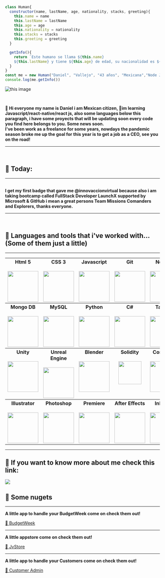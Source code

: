 
```javascript
class Human{
  constructor(name, lastName, age, nationality, stacks, greeting){
    this.name = name
    this.lastName = lastName
    this.age = age
    this.nationality = nationality
    this.stacks = stacks
    this.greeting = greeting
  }

  getInfo(){
    return `Este humano se llama ${this.name}
    ${this.lastName} y tiene ${this.age} de edad, su nacionalidad es ${this.nationality} y esta aprendiendo a programar en ${this.stacks}y te manda saludos ${this.greeting}`
  }
}
const me = new Human("Daniel", "Vallejo", "43 años", "Mexicana","Node Js y Javascript", "desde México")
console.log(me.getInfo())

```

  ![this image](https://scontent.fmex1-1.fna.fbcdn.net/v/t39.30808-6/277707343_2353392251481588_6877302212554997967_n.jpg?_nc_cat=105&ccb=1-5&_nc_sid=730e14&_nc_ohc=Oo3hSapWyAMAX_QXRNg&_nc_ht=scontent.fmex1-1.fna&oh=00_AT82qEwoHhWlvvXtEqTlrDP9x-M0_tjper6vhvr2_WrEUg&oe=6276677F)

<br>


 <strong>👋 Hi everyone my name is Daniel i am Mexican citizen,
🌱im learning Javascript/react-native/react js, also some languages below this paragraph, 
 i have some proyects that will be updating soon
   every code you find here belongs to you. Some news soon.<br>
   I've been work as a freelance for some years, nowdays the pandemic season broke me up the goal for this year is to get a job as a CEO, see you on the road!</strong>
   <br>
   <hr>
   <br>
   
 ## 👀 Today:
   <hr> 
    <br>  
     <strong>
I get my first badge that gave me @innovaccionvirtual because also i am taking bootcamp called <span color:#4582po>FullStack Developer LaunchX                supported by Microsoft & GitHub i mean a great persons Team Missions Comanders and Explorers, thanks everyone.</span>

   </strong>
     <br>
     <hr>
     <br>
   
##  👀 Languages and tools that i've worked with...(Some of them just a little)
<hr>

<table>
  <tbody>
    <tr valign="top" background-color="#C1FF00" >
      <td width="10%" align="center" >
	      <span><strong>Html 5</strong></span><br><br>
        <img height="100px" src="https://cdn.worldvectorlogo.com/logos/html-1.svg">
      </td>
      <td width="10%" align="center">
	      <span><strong>CSS 3</strong></span><br><br>
        <img height="100px" src="https://cdn.worldvectorlogo.com/logos/css-3.svg">
      </td>
      <td width="10%" align="center">
        <span><strong>Javascript</strong></span><br><br>
        <img height="100px" src="https://cdn.worldvectorlogo.com/logos/logo-javascript.svg">
      </td>
      <td width="10%" align="center">
        <span><strong>Git</strong></span><br><br>
        <img height="100px" src="https://cdn.worldvectorlogo.com/logos/git-icon.svg">
      </td>
      <td width="10%" align="center">
        <span><strong>Node Js</strong></span><br><br>
        <img height="100px" src="https://cdn.worldvectorlogo.com/logos/nodejs-icon.svg">
      </td>
      <td width="10%" align="center">
        <span><strong>React Js</strong></span><br><br>
        <img height="100px" src="https://cdn.worldvectorlogo.com/logos/react-2.svg">
      </td>
      <td width="10%" align="center">
        <span><strong>Angular Js</strong></span><br><br>
        <img height="100px" src="https://cdn.worldvectorlogo.com/logos/angular-icon-1.svg">
      </td>
      <td width="10%" align="center">
        <span><strong>Vue Js</strong></span><br><br>
        <img height="100px" src="https://cdn.worldvectorlogo.com/logos/vue-9.svg">
      </td>
      <td width="10%" align="center">
        <span><strong>Bootstrap</strong></span><br><br>
        <img height="100px" src="https://cdn.worldvectorlogo.com/logos/bootstrap-4.svg">
      </td>
     </tr>
     </tbody>
  
  
  
  <tbody>
    <tr valign="top">
      <td width="10%" align="center">
	      <span><strong>Mongo DB</strong></span><br><br>
        <img height="100px" src="https://cdn.worldvectorlogo.com/logos/mongodb-icon-1.svg">
      </td>
      <td width="10%" align="center">
	      <span><strong>MySQL</strong></span><br><br>
        <img height="100px" src="https://cdn.worldvectorlogo.com/logos/mysql-6.svg">
      </td>
      <td width="10%" align="center">
        <span><strong>Python</strong></span><br><br>
        <img height="100px" src="https://cdn.worldvectorlogo.com/logos/python-5.svg">
      </td>
      <td width="10%" align="center">
        <span><strong>C#</strong></span><br><br>
        <img height="100px" src="https://cdn.worldvectorlogo.com/logos/c--4.svg">
      </td>
      <td width="10%" align="center">
        <span><strong>Tailwind</strong></span><br><br>
        <img height="100px" src="https://cdn.worldvectorlogo.com/logos/tailwind-css-2.svg">
      </td>
      <td width="10%" align="center">
        <span><strong>PHP</strong></span><br><br>
        <img height="100px" src="https://cdn.worldvectorlogo.com/logos/php-1.svg">
      </td>
      <td width="10%" align="center">
        <span><strong>Wordpress</strong></span><br><br>
        <img height="100px" src="https://cdn.worldvectorlogo.com/logos/wordpress-blue.svg">
      </td>
      <td width="10%" align="center">
        <span><strong>TypeScript</strong></span><br><br>
        <img height="100px" src="https://cdn.worldvectorlogo.com/logos/typescript-2.svg">
      </td>
      <td width="10%" align="center">
        <span><strong>JQuery</strong></span><br><br>
        <img height="100px" src="https://cdn.worldvectorlogo.com/logos/jquery-4.svg">
      </td>
     </tr>
     </tbody>
  
  <tbody>
    <tr valign="top">
      <td width="10%" align="center">
	      <span><strong>Unity</strong></span><br><br>
        <img height="100px" src="https://cdn.worldvectorlogo.com/logos/unity-69.svg">
      </td>
      <td width="10%" align="center">
	      <span><strong>Unreal Engine</strong></span><br><br>
        <img height="100px" src="https://cdn.worldvectorlogo.com/logos/unreal-1.svg">
      </td>
      <td width="10%" align="center">
        <span><strong>Blender</strong></span><br><br>
        <img height="100px" src="https://cdn.worldvectorlogo.com/logos/blender-2.svg">
      </td>
      <td width="10%" align="center">
        <span><strong>Solidity</strong></span><br><br>
        <img height="75px" src="https://cdn.worldvectorlogo.com/logos/solidity.svg">
      </td>
      <td width="10%" align="center">
        <span><strong>CorelDraw</strong></span><br><br>
        <img height="100px" src="https://cdn.worldvectorlogo.com/logos/corel-draw-x8.svg">
      </td>
      <td width="10%" align="center">
        <span><strong>Natron</strong></span><br><br>
        <img height="75px" src="https://upload.wikimedia.org/wikipedia/commons/thumb/8/8b/Natron_icon.svg/512px-Natron_icon.svg.png?20150525152746">
      </td>
      <td width="10%" align="center">
        <span><strong>GIMP</strong></span><br><br>
        <img height="100px" src="https://upload.wikimedia.org/wikipedia/commons/thumb/4/45/The_GIMP_icon_-_gnome.svg/316px-The_GIMP_icon_-_gnome.svg.png?20220110174659">
      </td>
      <td width="10%" align="center">
        <span><strong>InkScape</strong></span><br><br>
        <img height="70px" src="https://media.inkscape.org/media/resources/file/inkscape.svg">
      </td>
      <td width="10%" align="center">
        <span><strong>DaVinci Resolve</strong></span><br><br>
        <img height="60px" src="https://upload.wikimedia.org/wikipedia/commons/thumb/9/90/DaVinci_Resolve_17_logo.svg/480px-DaVinci_Resolve_17_logo.svg.png">
      </td>
     </tr>
     </tbody>
  
  <tbody>
    <tr valign="top">
      <td width="10%" align="center">
	      <span><strong>Illustrator</strong></span><br><br>
        <img height="100px" src="https://cdn.worldvectorlogo.com/logos/adobe-illustrator-cc-icon.svg">
      </td>
      <td width="10%" align="center">
	      <span><strong>Photoshop</strong></span><br><br>
        <img height="100px" src="https://cdn.worldvectorlogo.com/logos/adobe-photoshop-2.svg">
      </td>
      <td width="10%" align="center">
        <span><strong>Premiere</strong></span><br><br>
        <img height="100px" src="https://cdn.worldvectorlogo.com/logos/premiere-cc-1.svg">
      </td>
      <td width="10%" align="center">
        <span><strong>After Effects</strong></span><br><br>
        <img height="100px" src="https://cdn.worldvectorlogo.com/logos/after-effects-cc.svg">
      </td>
      <td width="10%" align="center">
        <span><strong>InDesign</strong></span><br><br>
        <img height="100px" src="https://cdn.worldvectorlogo.com/logos/indesign-cc.svg">
      </td>
      <td width="10%" align="center">
        <span><strong>Dreamweaver</strong></span><br><br>
        <img height="75px" src="https://upload.wikimedia.org/wikipedia/commons/thumb/7/75/Adobe_Dreamweaver_CC_icon.svg/512px-Adobe_Dreamweaver_CC_icon.svg.png?20210519033737">
      </td>
      <td width="10%" align="center">
        <span><strong>Jira</strong></span><br><br>
        <img height="100px" src="https://cdn.worldvectorlogo.com/logos/jira-1.svg">
      </td>
      <td width="10%" align="center">
        <span><strong>Trello</strong></span><br><br>
        <img height="100px" src="https://cdn.worldvectorlogo.com/logos/trello.svg">
      </td>
      <td width="10%" align="center">
        <span><strong>Office</strong></span><br><br>
        <img height="100px" src="https://cdn.worldvectorlogo.com/logos/office-2.svg">
      </td>
     </tr>
     </tbody>
    
</table>
<hr>


##  👀 If you want to know more about me check this link:

![](https://scontent-qro1-2.xx.fbcdn.net/v/t39.30808-6/277722808_2353254778162002_6365946657069395966_n.jpg?_nc_cat=110&ccb=1-5&_nc_sid=730e14&_nc_ohc=HOFpu7hgWQUAX8k9F5s&tn=cogV0nDsGQFfBjek&_nc_ht=scontent-qro1-2.xx&oh=00_AT9wqq5SHH7xb97JBY9NmCuNecaHBIb1XQD8NjkPsn1bvw&oe=626D0CE7)


##  👀 Some nugets
<hr>
<p><strong>A little app to handle your BudgetWeek come on check them out!</strong></p>
<a href="https://zen-boyd-b57a73.netlify.app/" target="_blank">🌱 BudgetWeek</a>
<hr>
<p><strong>A little appstore come on check them out!</strong></p>
<a href="https://jvstore.netlify.app/" target="_blank">🌱 JvStore</a>
<hr>
<p><strong>A little app to handle your Customers come on check them out!</strong></p>
<a href="https://elated-pasteur-7f16f8.netlify.app/"  target="_blank">🌱 Customer Admin</a>




<!---
DanyVeneno/DanyVeneno is a ✨ special ✨ repository because its `README.md` (this file) appears on your GitHub profile.
You can click the Preview link to take a look at your changes.
--->
